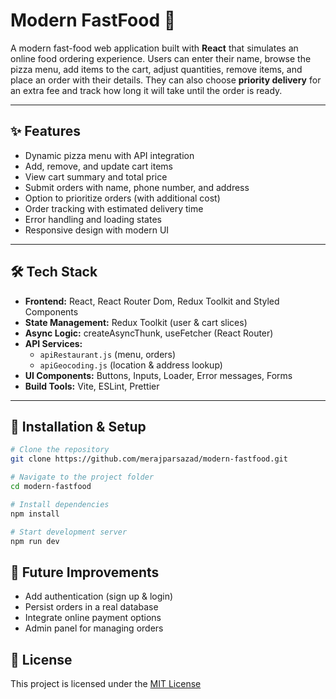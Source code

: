 # Modern FastFood 🍕

A modern fast-food web application built with **React** that simulates an online food ordering experience.
Users can enter their name, browse the pizza menu, add items to the cart, adjust quantities, remove items, and place an order with their details. They can also choose **priority delivery** for an extra fee and track how long it will take until the order is ready.

---

## ✨ Features

- Dynamic pizza menu with API integration
- Add, remove, and update cart items
- View cart summary and total price
- Submit orders with name, phone number, and address
- Option to prioritize orders (with additional cost)
- Order tracking with estimated delivery time
- Error handling and loading states
- Responsive design with modern UI

---

## 🛠️ Tech Stack

- **Frontend:** React, React Router Dom, Redux Toolkit and Styled Components
- **State Management:** Redux Toolkit (user & cart slices)
- **Async Logic:** createAsyncThunk, useFetcher (React Router)
- **API Services:**
  - `apiRestaurant.js` (menu, orders)
  - `apiGeocoding.js` (location & address lookup)
- **UI Components:** Buttons, Inputs, Loader, Error messages, Forms
- **Build Tools:** Vite, ESLint, Prettier

---

## 🚀 Installation & Setup

```bash
# Clone the repository
git clone https://github.com/merajparsazad/modern-fastfood.git

# Navigate to the project folder
cd modern-fastfood

# Install dependencies
npm install

# Start development server
npm run dev
```

## 🔮 Future Improvements
- Add authentication (sign up & login)
- Persist orders in a real database
- Integrate online payment options
- Admin panel for managing orders

## 📜 License
This project is licensed under the [MIT License](./LICENSE)